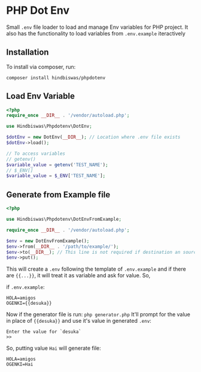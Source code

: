 # PHP Dot Env

Small `.env` file loader to load and manage Env variables for PHP project. It also has the functionality to load variables from `.env.example` iteractively

## Installation

To install via composer, run:

```
composer install hindbiswas/phpdotenv
```

## Load Env Variable

```php
<?php
require_once __DIR__ . '/vendor/autoload.php';

use Hindbiswas\Phpdotenv\DotEnv;

$dotEnv = new DotEnv(__DIR__); // Location where .env file exists
$dotEnv->load();

// To access variables
// getenv()
$variable_value = getenv('TEST_NAME');
// $_ENV[]
$variable_value = $_ENV['TEST_NAME'];
```

## Generate from Example file

```php
<?php

use Hindbiswas\Phpdotenv\DotEnvFromExample;

require_once __DIR__ . '/vendor/autoload.php';

$env = new DotEnvFromExample();
$env->from(__DIR__ . '/path/to/example/');
$env->to(__DIR__); // This line is not required if destination an source is same
$env->put();
```

This will create a `.env` following the template of `.env.example` and if there are `{{...}}`, it will treat it as variable and ask for value.
So,

if `.env.example`:

```
HOLA=amigos
OGENKI={{desuka}}
```

Now if the generator file is run: `php generator.php` It'll prompt for the value in place of `{{desuka}}` and use it's value in generated `.env`:

```
Enter the value for `desuka`  
>> 
```

So, putting value `Hai` will generate file:

```.env
HOLA=amigos
OGENKI=Hai
```
